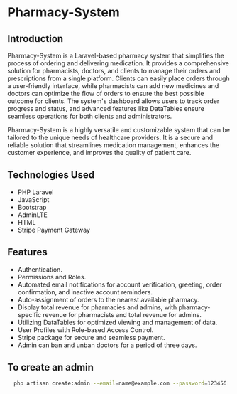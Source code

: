 # Pharmacy-System

## Introduction

Pharmacy-System is a Laravel-based pharmacy system that simplifies the process of ordering and delivering medication. It
provides a comprehensive solution for pharmacists, doctors, and clients to manage their orders and prescriptions from a
single platform. Clients can easily place orders through a user-friendly interface, while pharmacists can add new
medicines and doctors can optimize the flow of orders to ensure the best possible outcome for clients. The system's
dashboard allows users to track order progress and status, and advanced features like DataTables ensure seamless
operations for both clients and administrators.

Pharmacy-System is a highly versatile and customizable system that can be tailored to the unique needs of healthcare
providers. It is a secure and reliable solution that streamlines medication management, enhances the customer
experience, and improves the quality of patient care.

## Technologies Used

- PHP Laravel
- JavaScript
- Bootstrap
- AdminLTE
- HTML
- Stripe Payment Gateway

## Features

- Authentication.
- Permissions and Roles.
- Automated email notifications for account verification, greeting, order confirmation, and inactive account reminders.
- Auto-assignment of orders to the nearest available pharmacy.
- Display total revenue for pharmacies and admins, with pharmacy-specific revenue for pharmacists and total revenue for
  admins.
- Utilizing DataTables for optimized viewing and management of data.
- User Profiles with Role-based Access Control.
- Stripe package for secure and seamless payment.
- Admin can ban and unban doctors for a period of three days.

## To create an admin

```bash
  php artisan create:admin --email=name@example.com --password=123456

```

